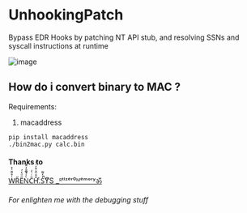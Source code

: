 # UnhookingPatch
Bypass EDR Hooks by patching NT API stub, and resolving SSNs and syscall instructions at runtime

![image](https://raw.githubusercontent.com/illegal-instruction-co/UnhookingPatch/main/assets/view.jpg)


## How do i convert binary to MAC ?

Requirements: 
1. macaddress

```
pip install macaddress
./bin2mac.py calc.bin
```
#### Thanks to 
   
[Wͭ̊̎̆͗̽R̋E̋ͩ̒́Ǹͯ̍̅̐̓̂̆̚C̎ͥ̇̒H̐̄̇̑͐͒̓ͬ̓.ͨS̒̒͌̚YͫS _ᴿᵗˡᶻᵉʳ⁰ᴹᵉᵐᵒʳʸॐ ](https://twitter.com/9ae80cbfbc324ae)
###### For enlighten me with the debugging stuff
